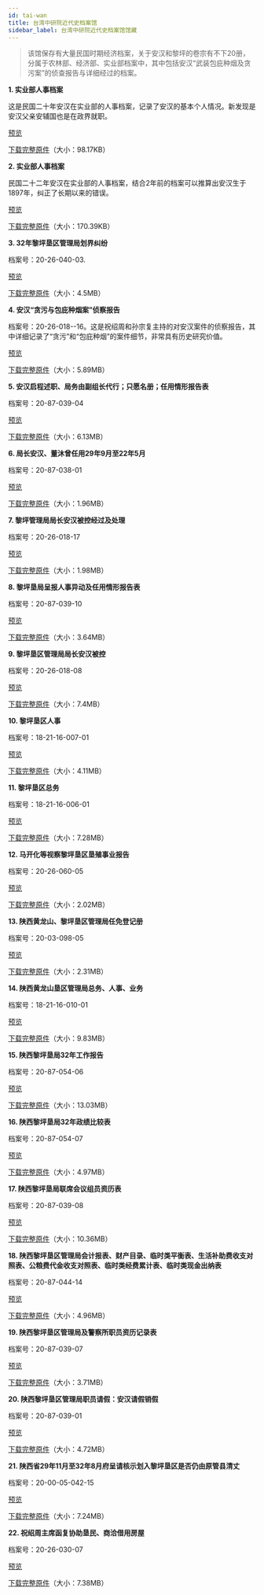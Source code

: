 ```yaml
---
id: tai-wan
title: 台湾中研院近代史档案馆
sidebar_label: 台湾中研院近代史档案馆馆藏
---
```

>该馆保存有大量民国时期经济档案，关于安汉和黎坪的卷宗有不下20册，分属于农林部、经济部、实业部档案中，其中包括安汉“武装包庇种烟及贪污案”的侦查报告与详细经过的档案。

**1. 实业部人事档案**

这是民国二十年安汉在实业部的人事档案，记录了安汉的基本个人情况。新发现是安汉父亲安辅国也是在政界就职。
  
<a href='http://p6dzsyolx.bkt.clouddn.com/RenShiDangAn-1.jpg' target='_blank'>预览</a>

<a href='http://p6dzsyolx.bkt.clouddn.com/RenShiDangAn-1.jpg' download="http://p6dzsyolx.bkt.clouddn.com/RenShiDangAn-1.jpg">下载完整原件</a>（大小：98.17KB）

**2. 实业部人事档案**

民国二十二年安汉在实业部的人事档案，结合2年前的档案可以推算出安汉生于1897年，纠正了长期以来的错误。
  
<a href='http://p6dzsyolx.bkt.clouddn.com/RenShiDangAn-2.jpg' target='_blank'>预览</a>

<a href='http://p6dzsyolx.bkt.clouddn.com/RenShiDangAn-2.jpg' download="http://p6dzsyolx.bkt.clouddn.com/RenShiDangAn-2.jpg">下载完整原件</a>（大小：170.39KB）

**3. 32年黎坪垦区管理局划界纠纷**

档案号：20-26-040-03.
  
<a href='http://p6dzsyolx.bkt.clouddn.com/tai-wan-3-small.jpg' target='_blank'>预览</a>

<a href='http://p6dzsyolx.bkt.clouddn.com/tai-wan-3-big.pdf' download="http://p6dzsyolx.bkt.clouddn.com/tai-wan-3-big.pdf">下载完整原件</a>（大小：4.5MB）


**4. 安汉“贪污与包庇种烟案”侦察报告**

档案号：20-26-018--16。这是祝绍周和孙宗复主持的对安汉案件的侦察报告，其中详细记录了“贪污”和“包庇种烟”的案件细节，非常具有历史研究价值。
  
<a href='http://p6dzsyolx.bkt.clouddn.com/tai-wan-4-small.jpg' target='_blank'>预览</a>

<a href='http://p6dzsyolx.bkt.clouddn.com/tai-wan-4-big.pdf' download="http://p6dzsyolx.bkt.clouddn.com/tai-wan-4-big.pdf">下载完整原件</a>（大小：5.89MB）

**5. 安汉启程述职、局务由副组长代行；只愿名册；任用情形报告表**

档案号：20-87-039-04
  
<a href='http://p6dzsyolx.bkt.clouddn.com/tai-wan-5-small.jpg' target='_blank'>预览</a>

<a href='http://p6dzsyolx.bkt.clouddn.com/tai-wan-5-big.pdf' download="http://p6dzsyolx.bkt.clouddn.com/tai-wan-5-big.pdf">下载完整原件</a>（大小：6.13MB）

**6. 局长安汉、董沐曾任用29年9月至22年5月**

档案号：20-87-038-01
  
<a href='http://p6dzsyolx.bkt.clouddn.com/tai-wan-6-small.jpg' target='_blank'>预览</a>

<a href='http://p6dzsyolx.bkt.clouddn.com/tai-wan-6-big.pdf' download="http://p6dzsyolx.bkt.clouddn.com/tai-wan-6-big.pdf">下载完整原件</a>（大小：1.96MB）

**7. 黎坪管理局局长安汉被控经过及处理**

档案号：20-26-018-17
  
<a href='http://p6dzsyolx.bkt.clouddn.com/tai-wan-7-small.jpg' target='_blank'>预览</a>

<a href='http://p6dzsyolx.bkt.clouddn.com/tai-wan-7-big.pdf' download="http://p6dzsyolx.bkt.clouddn.com/tai-wan-7-big.pdf">下载完整原件</a>（大小：1.98MB）

**8. 黎坪垦局呈报人事异动及任用情形报告表**

档案号：20-87-039-10
  
<a href='http://p6dzsyolx.bkt.clouddn.com/tai-wan-8-small.jpg' target='_blank'>预览</a>

<a href='http://p6dzsyolx.bkt.clouddn.com/tai-wan-8-big.pdf' download="http://p6dzsyolx.bkt.clouddn.com/tai-wan-8-big.pdf">下载完整原件</a>（大小：3.64MB）

**9. 黎坪垦区管理局局长安汉被控**

档案号：20-26-018-08
  
<a href='http://p6dzsyolx.bkt.clouddn.com/tai-wan-9-small.jpg' target='_blank'>预览</a>

<a href='http://p6dzsyolx.bkt.clouddn.com/tai-wan-9-big.pdf' download="http://p6dzsyolx.bkt.clouddn.com/tai-wan-9-big.pdf">下载完整原件</a>（大小：7.4MB）

**10. 黎坪垦区人事**

档案号：18-21-16-007-01
  
<a href='http://p6dzsyolx.bkt.clouddn.com/tai-wan-10-small.jpg' target='_blank'>预览</a>

<a href='http://p6dzsyolx.bkt.clouddn.com/tai-wan-10-big.pdf' download="http://p6dzsyolx.bkt.clouddn.com/tai-wan-10-big.pdf">下载完整原件</a>（大小：4.11MB）

**11. 黎坪垦区总务**

档案号：18-21-16-006-01
  
<a href='http://p6dzsyolx.bkt.clouddn.com/tai-wan-11-small.jpg' target='_blank'>预览</a>

<a href='http://p6dzsyolx.bkt.clouddn.com/tai-wan-11-big.pdf' download="http://p6dzsyolx.bkt.clouddn.com/tai-wan-11-big.pdf">下载完整原件</a>（大小：7.28MB）

**12. 马开化等视察黎坪垦区垦殖事业报告**

档案号：20-26-060-05
  
<a href='http://p6dzsyolx.bkt.clouddn.com/tai-wan-12-small.jpg' target='_blank'>预览</a>

<a href='http://p6dzsyolx.bkt.clouddn.com/tai-wan-12-big.pdf' download="http://p6dzsyolx.bkt.clouddn.com/tai-wan-1-big.pdf">下载完整原件</a>（大小：2.02MB）

**13. 陕西黄龙山、黎坪垦区管理局任免登记册**

档案号：20-03-098-05
  
<a href='http://p6dzsyolx.bkt.clouddn.com/tai-wan-13-small.jpg' target='_blank'>预览</a>

<a href='http://p6dzsyolx.bkt.clouddn.com/tai-wan-13-big.pdf' download="http://p6dzsyolx.bkt.clouddn.com/tai-wan-13-big.pdf">下载完整原件</a>（大小：2.31MB）

**14. 陕西黄龙山垦区管理局总务、人事、业务**

档案号：18-21-16-010-01
  
<a href='http://p6dzsyolx.bkt.clouddn.com/tai-wan-14-small.jpg' target='_blank'>预览</a>

<a href='http://p6dzsyolx.bkt.clouddn.com/tai-wan-14-big.pdf' download="http://p6dzsyolx.bkt.clouddn.com/tai-wan-14-big.pdf">下载完整原件</a>（大小：9.83MB）

**15. 陕西黎坪垦局32年工作报告**

档案号：20-87-054-06
  
<a href='http://p6dzsyolx.bkt.clouddn.com/tai-wan-15-small.jpg' target='_blank'>预览</a>

<a href='http://p6dzsyolx.bkt.clouddn.com/tai-wan-15-big.pdf' download="http://p6dzsyolx.bkt.clouddn.com/tai-wan-15-big.pdf">下载完整原件</a>（大小：13.03MB）

**16. 陕西黎坪垦局32年政绩比较表**

档案号：20-87-054-07
  
<a href='http://p6dzsyolx.bkt.clouddn.com/tai-wan-16-small.jpg' target='_blank'>预览</a>

<a href='http://p6dzsyolx.bkt.clouddn.com/tai-wan-16-big.pdf' download="http://p6dzsyolx.bkt.clouddn.com/tai-wan-16-big.pdf">下载完整原件</a>（大小：4.97MB）

**17. 陕西黎坪垦局联席会议组员资历表**

档案号：20-87-039-08
  
<a href='http://p6dzsyolx.bkt.clouddn.com/tai-wan-17-small.jpg' target='_blank'>预览</a>

<a href='http://p6dzsyolx.bkt.clouddn.com/tai-wan-17-big.pdf' download="http://p6dzsyolx.bkt.clouddn.com/tai-wan-17-big.pdf">下载完整原件</a>（大小：10.36MB）

**18. 陕西黎坪垦区管理局会计报表、财产目录、临时类平衡表、生活补助费收支对照表、公粮费代金收支对照表、临时类经费累计表、临时类现金出纳表**

档案号：20-87-044-14
  
<a href='http://p6dzsyolx.bkt.clouddn.com/tai-wan-18-small.jpg' target='_blank'>预览</a>

<a href='http://p6dzsyolx.bkt.clouddn.com/tai-wan-18-big.pdf' download="http://p6dzsyolx.bkt.clouddn.com/tai-wan-18-big.pdf">下载完整原件</a>（大小：4.96MB）

**19. 陕西黎坪垦区管理局及警察所职员资历记录表**

档案号：20-87-039-07
  
<a href='http://p6dzsyolx.bkt.clouddn.com/tai-wan-19-small.jpg' target='_blank'>预览</a>

<a href='http://p6dzsyolx.bkt.clouddn.com/tai-wan-19-big.pdf' download="http://p6dzsyolx.bkt.clouddn.com/tai-wan-19-big.pdf">下载完整原件</a>（大小：3.71MB）

**20. 陕西黎坪垦区管理局职员请假：安汉请假销假**

档案号：20-87-039-01
  
<a href='http://p6dzsyolx.bkt.clouddn.com/tai-wan-20-small.jpg' target='_blank'>预览</a>

<a href='http://p6dzsyolx.bkt.clouddn.com/tai-wan-20-big.pdf' download="http://p6dzsyolx.bkt.clouddn.com/tai-wan-20-big.pdf">下载完整原件</a>（大小：4.72MB）

**21. 陕西省29年11月至32年8月府呈请核示划入黎坪垦区是否仍由原管县清丈**

档案号：20-00-05-042-15
  
<a href='http://p6dzsyolx.bkt.clouddn.com/tai-wan-21-small.jpg' target='_blank'>预览</a>

<a href='http://p6dzsyolx.bkt.clouddn.com/tai-wan-21-big.pdf' download="http://p6dzsyolx.bkt.clouddn.com/tai-wan-21-big.pdf">下载完整原件</a>（大小：7.24MB）

**22. 祝绍周主席函复协助垦民、商洽借用房屋**

档案号：20-26-030-07
  
<a href='http://p6dzsyolx.bkt.clouddn.com/tai-wan-22-small.jpg' target='_blank'>预览</a>

<a href='http://p6dzsyolx.bkt.clouddn.com/tai-wan-22-big.pdf' download="http://p6dzsyolx.bkt.clouddn.com/tai-wan-22-big.pdf">下载完整原件</a>（大小：7.38MB）

